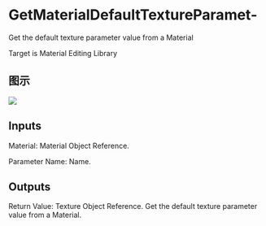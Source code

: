 # GetMaterialDefaultTextureParamet-

Get the default texture parameter value from a Material

Target is Material Editing Library

## 图示

![]($-20221218-19462369.png)

## Inputs

Material: Material Object Reference.

Parameter Name: Name.  

## Outputs

Return Value: Texture Object Reference. Get the default texture parameter value from a Material.

